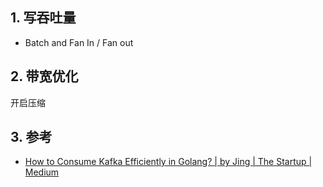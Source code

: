 ## 1. 写吞吐量
- Batch and Fan In / Fan out
## 2. 带宽优化

开启压缩
## 3. 参考
- [How to Consume Kafka Efficiently in Golang? \| by Jing \| The Startup \| Medium](https://medium.com/swlh/how-to-consume-kafka-efficiently-in-golang-264f7fe2155b)